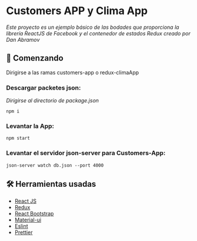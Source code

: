 # Customers APP y Clima App
_Este proyecto es un ejemplo básico de las bodades que proporciona la librería ReactJS de Facebook y el contenedor de estados Redux creado por Dan Abramov_
## 🚀 Comenzando
Dirigirse a las ramas customers-app o redux-climaApp
### Descargar packetes json:
_Dirigirse al directorio de package.json_
```
npm i
```
### Levantar la App:
```
npm start
```
### Levantar el servidor json-server para Customers-App:
```
json-server watch db.json --port 4000
```
## 🛠️ Herramientas usadas

* [React JS](https://reactjs.org/)
* [Redux](https://es.redux.js.org/)
* [React Bootstrap](https://react-bootstrap.github.io)
* [Material-ui](https://material-ui.com/)
* [Eslint](https://eslint.org/)
* [Prettier](https://prettier.io/)
